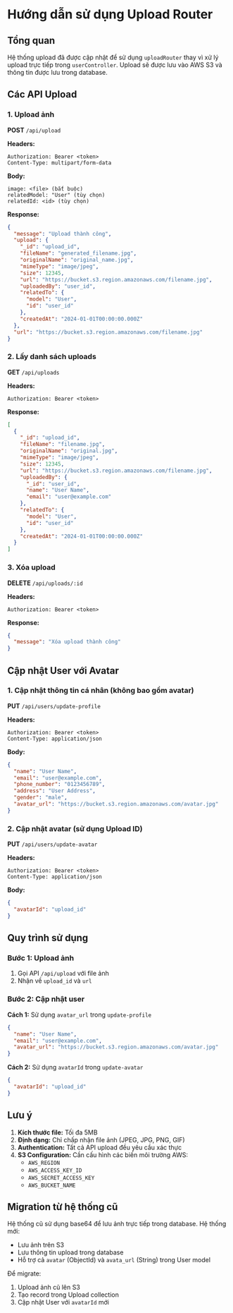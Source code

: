 # Hướng dẫn sử dụng Upload Router

## Tổng quan
Hệ thống upload đã được cập nhật để sử dụng `uploadRouter` thay vì xử lý upload trực tiếp trong `userController`. Upload sẽ được lưu vào AWS S3 và thông tin được lưu trong database.

## Các API Upload

### 1. Upload ảnh
**POST** `/api/upload`

**Headers:**
```
Authorization: Bearer <token>
Content-Type: multipart/form-data
```

**Body:**
```
image: <file> (bắt buộc)
relatedModel: "User" (tùy chọn)
relatedId: <id> (tùy chọn)
```

**Response:**
```json
{
  "message": "Upload thành công",
  "upload": {
    "_id": "upload_id",
    "fileName": "generated_filename.jpg",
    "originalName": "original_name.jpg",
    "mimeType": "image/jpeg",
    "size": 12345,
    "url": "https://bucket.s3.region.amazonaws.com/filename.jpg",
    "uploadedBy": "user_id",
    "relatedTo": {
      "model": "User",
      "id": "user_id"
    },
    "createdAt": "2024-01-01T00:00:00.000Z"
  },
  "url": "https://bucket.s3.region.amazonaws.com/filename.jpg"
}
```

### 2. Lấy danh sách uploads
**GET** `/api/uploads`

**Headers:**
```
Authorization: Bearer <token>
```

**Response:**
```json
[
  {
    "_id": "upload_id",
    "fileName": "filename.jpg",
    "originalName": "original.jpg",
    "mimeType": "image/jpeg",
    "size": 12345,
    "url": "https://bucket.s3.region.amazonaws.com/filename.jpg",
    "uploadedBy": {
      "_id": "user_id",
      "name": "User Name",
      "email": "user@example.com"
    },
    "relatedTo": {
      "model": "User",
      "id": "user_id"
    },
    "createdAt": "2024-01-01T00:00:00.000Z"
  }
]
```

### 3. Xóa upload
**DELETE** `/api/uploads/:id`

**Headers:**
```
Authorization: Bearer <token>
```

**Response:**
```json
{
  "message": "Xóa upload thành công"
}
```

## Cập nhật User với Avatar

### 1. Cập nhật thông tin cá nhân (không bao gồm avatar)
**PUT** `/api/users/update-profile`

**Headers:**
```
Authorization: Bearer <token>
Content-Type: application/json
```

**Body:**
```json
{
  "name": "User Name",
  "email": "user@example.com",
  "phone_number": "0123456789",
  "address": "User Address",
  "gender": "male",
  "avatar_url": "https://bucket.s3.region.amazonaws.com/avatar.jpg"
}
```

### 2. Cập nhật avatar (sử dụng Upload ID)
**PUT** `/api/users/update-avatar`

**Headers:**
```
Authorization: Bearer <token>
Content-Type: application/json
```

**Body:**
```json
{
  "avatarId": "upload_id"
}
```

## Quy trình sử dụng

### Bước 1: Upload ảnh
1. Gọi API `/api/upload` với file ảnh
2. Nhận về `upload_id` và `url`

### Bước 2: Cập nhật user
**Cách 1:** Sử dụng `avatar_url` trong `update-profile`
```json
{
  "name": "User Name",
  "email": "user@example.com",
  "avatar_url": "https://bucket.s3.region.amazonaws.com/avatar.jpg"
}
```

**Cách 2:** Sử dụng `avatarId` trong `update-avatar`
```json
{
  "avatarId": "upload_id"
}
```

## Lưu ý

1. **Kích thước file:** Tối đa 5MB
2. **Định dạng:** Chỉ chấp nhận file ảnh (JPEG, JPG, PNG, GIF)
3. **Authentication:** Tất cả API upload đều yêu cầu xác thực
4. **S3 Configuration:** Cần cấu hình các biến môi trường AWS:
   - `AWS_REGION`
   - `AWS_ACCESS_KEY_ID`
   - `AWS_SECRET_ACCESS_KEY`
   - `AWS_BUCKET_NAME`

## Migration từ hệ thống cũ

Hệ thống cũ sử dụng base64 để lưu ảnh trực tiếp trong database. Hệ thống mới:
- Lưu ảnh trên S3
- Lưu thông tin upload trong database
- Hỗ trợ cả `avatar` (ObjectId) và `avata_url` (String) trong User model

Để migrate:
1. Upload ảnh cũ lên S3
2. Tạo record trong Upload collection
3. Cập nhật User với `avatarId` mới 